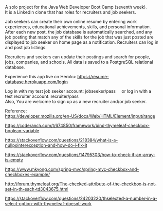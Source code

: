 
A solo project for the Java Web Developer Boot Camp (seventh week).     
It is a LinkedIn clone that has roles for recruiters and job seekers. 
    
Job seekers can create their own online resume by entering work experiences, educational achievements, skills, and personal information. After each new post, the job database is automatically searched, and any job posting that match any of the skills for the job that was just posted are displayed to job seeker on home page as a notification. Recruiters can log in and post job listings. 

Recruiters and seekers can update their postings and search for people, jobs, companies, and schools. All data is saved to a PostgreSQL relational database.

Experience this app live on Heroku: https://resume-database.herokuapp.com/login       

Log in with my test job seeker account: jobseeker/pass     
or log in with a test recruiter account: recruiter/pass       
Also, You are welcome to sign up as a new recruiter and/or job seeker.   



Reference:      
https://developer.mozilla.org/en-US/docs/Web/HTML/Element/input/range    

https://coderanch.com/t/674850/framework/bind-thymeleaf-checkbox-boolean-variable

https://stackoverflow.com/questions/218384/what-is-a-nullpointerexception-and-how-do-i-fix-it

https://stackoverflow.com/questions/14795303/how-to-check-if-an-array-is-empty

https://www.mkyong.com/spring-mvc/spring-mvc-checkbox-and-checkboxes-example/

http://forum.thymeleaf.org/The-checked-attribute-of-the-checkbox-is-not-set-in-th-each-td3043675.html

https://stackoverflow.com/questions/24203220/thselected-a-number-in-a-select-option-with-thymeleaf-doesnt-work

